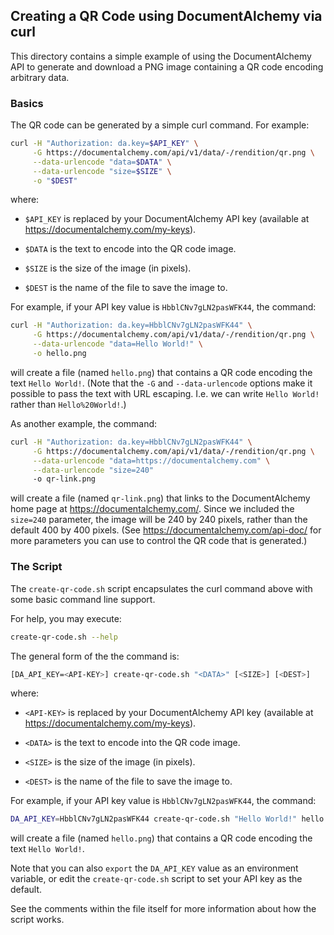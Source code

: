 ## Creating a QR Code using DocumentAlchemy via curl

This directory contains a simple example of using the DocumentAlchemy API to
generate and download a PNG image containing a QR code encoding arbitrary data.

### Basics

The QR code can be generated by a simple curl command. For example:

```bash
curl -H "Authorization: da.key=$API_KEY" \
     -G https://documentalchemy.com/api/v1/data/-/rendition/qr.png \
     --data-urlencode "data=$DATA" \
     --data-urlencode "size=$SIZE" \
     -o "$DEST"
```

where:

 * `$API_KEY` is replaced by your DocumentAlchemy API key (available at
   <https://documentalchemy.com/my-keys>).

 * `$DATA` is the text to encode into the QR code image.

 * `$SIZE` is the size of the image (in pixels).

 * `$DEST` is the name of the file to save the image to.

For example, if your API key value is `HbblCNv7gLN2pasWFK44`, the command:

```bash
curl -H "Authorization: da.key=HbblCNv7gLN2pasWFK44" \
     -G https://documentalchemy.com/api/v1/data/-/rendition/qr.png \
     --data-urlencode "data=Hello World!" \
     -o hello.png
```

will create a file (named `hello.png`) that contains a QR code encoding the text
`Hello World!`. (Note that the `-G` and `--data-urlencode` options make it
possible to pass the text with URL escaping.  I.e. we can write `Hello World!`
rather than `Hello%20World!`.)

As another example, the command:

```bash
curl -H "Authorization: da.key=HbblCNv7gLN2pasWFK44" \
     -G https://documentalchemy.com/api/v1/data/-/rendition/qr.png \
     --data-urlencode "data=https://documentalchemy.com" \
     --data-urlencode "size=240"
     -o qr-link.png
```

will create a file (named `qr-link.png`) that links to the DocumentAlchemy home
page at <https://documentalchemy.com/>.  Since we included the `size=240`
parameter, the image will be 240 by 240 pixels, rather than the default 400 by
400 pixels.  (See <https://documentalchemy.com/api-doc/> for more parameters you
can use to control the QR code that is generated.)

### The Script

The `create-qr-code.sh` script encapsulates the curl command above with some
basic command line support.

For help, you may execute:

```bash
create-qr-code.sh --help
```

The general form of the the command is:

```bash
[DA_API_KEY=<API-KEY>] create-qr-code.sh "<DATA>" [<SIZE>] [<DEST>]
```

where:

 * `<API-KEY>` is replaced by your DocumentAlchemy API key (available at
   <https://documentalchemy.com/my-keys>).

 * `<DATA>` is the text to encode into the QR code image.

 * `<SIZE>` is the size of the image (in pixels).

 * `<DEST>` is the name of the file to save the image to.

For example, if your API key value is `HbblCNv7gLN2pasWFK44`, the command:

```bash
DA_API_KEY=HbblCNv7gLN2pasWFK44 create-qr-code.sh "Hello World!" hello.png
```

will create a file (named `hello.png`) that contains a QR code encoding the text
`Hello World!`.

Note that you can also `export` the `DA_API_KEY` value as an environment
variable, or edit the `create-qr-code.sh` script to set your API key as the
default.

See the comments within the file itself for more information about how the
script works.
